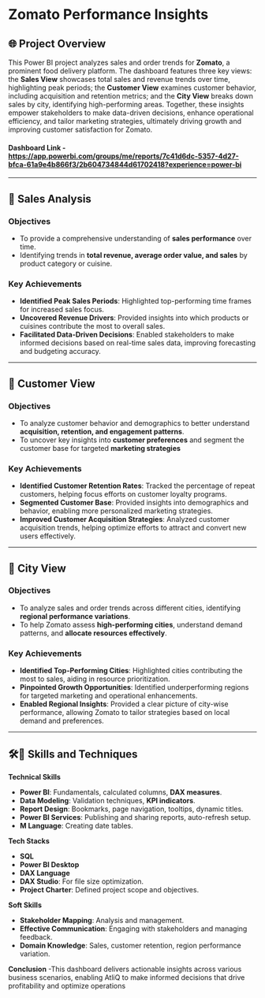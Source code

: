 #  Zomato Performance Insights

## 🌐 Project Overview

This Power BI project analyzes sales and order trends for **Zomato**, a prominent food delivery platform. The dashboard features three key views: the **Sales View** showcases total sales and revenue trends over time, highlighting peak periods; the **Customer View** examines customer behavior, including acquisition and retention metrics; and the **City View** breaks down sales by city, identifying high-performing areas. Together, these insights empower stakeholders to make data-driven decisions, enhance operational efficiency, and tailor marketing strategies, ultimately driving growth and improving customer satisfaction for Zomato.

#### Dashboard Link - https://app.powerbi.com/groups/me/reports/7c41d6dc-5357-4d27-bfca-61a9e4b866f3/2b604734844d61702418?experience=power-bi

---

## 🔶 Sales Analysis

### Objectives
- To provide a comprehensive understanding of **sales performance** over time.
- Identifying trends in **total revenue, average order value, and sales** by product category or cuisine.

### Key Achievements
- **Identified Peak Sales Periods**: Highlighted top-performing time frames for increased sales focus.
- **Uncovered Revenue Drivers**: Provided insights into which products or cuisines contribute the most to overall sales.
- **Facilitated Data-Driven Decisions**: Enabled stakeholders to make informed decisions based on real-time sales data, improving forecasting and budgeting accuracy.

  
---

## 🔶 Customer View

### Objectives
- To analyze customer behavior and demographics to better understand **acquisition, retention, and engagement patterns**.
- To uncover key insights into **customer preferences** and segment the customer base for targeted **marketing strategies**

### Key Achievements
- **Identified Customer Retention Rates**: Tracked the percentage of repeat customers, helping focus efforts on customer loyalty programs.
- **Segmented Customer Base**: Provided insights into demographics and behavior, enabling more personalized marketing strategies.
- **Improved Customer Acquisition Strategies**: Analyzed customer acquisition trends, helping optimize efforts to attract and convert new users effectively.

---

## 🔶 City View

### Objectives
- To analyze sales and order trends across different cities, identifying **regional performance variations**. 
- To help Zomato assess **high-performing cities**, understand demand patterns, and **allocate resources effectively**.

### Key Achievements
- **Identified Top-Performing Cities**: Highlighted cities contributing the most to sales, aiding in resource prioritization.
- **Pinpointed Growth Opportunities**: Identified underperforming regions for targeted marketing and operational enhancements.
- **Enabled Regional Insights**: Provided a clear picture of city-wise performance, allowing Zomato to tailor strategies based on local demand and preferences.

---

## 🛠🔶 Skills and Techniques

**Technical Skills**
- **Power BI**: Fundamentals, calculated columns, **DAX measures**.
- **Data Modeling**: Validation techniques, **KPI indicators**.
- **Report Design**: Bookmarks, page navigation, tooltips, dynamic titles.
- **Power BI Services**: Publishing and sharing reports, auto-refresh setup.
- **M Language**: Creating date tables.

**Tech Stacks**
- **SQL**
- **Power BI Desktop**
- **DAX Language**
- **DAX Studio**: For file size optimization.
- **Project Charter**: Defined project scope and objectives.

**Soft Skills**
- **Stakeholder Mapping**: Analysis and management.
- **Effective Communication**: Engaging with stakeholders and managing feedback.
- **Domain Knowledge**: Sales, customer retention, region performance variation.

**Conclusion**
-This dashboard delivers actionable insights across various business scenarios, enabling AtliQ to make informed decisions that drive profitability and optimize operations
